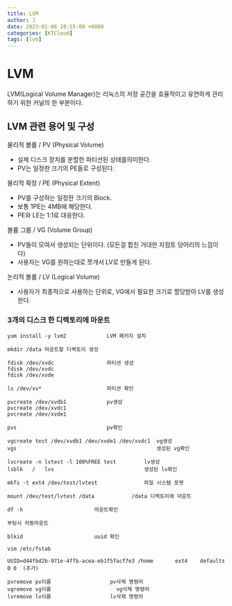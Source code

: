 ```yaml
---
title: LVM
author: J
date: 2023-01-06 20:55:00 +0800
categories: [KTCloud]
tags: [lvm]
---
```


# LVM
LVM(Logical Volume Manager)는 리눅스의 저장 공간을 효율적이고 유연하게 관리하기 위한 커널의 한 부분이다.

## LVM 관련 용어 및 구성

물리적 볼륨 / PV (Physical Volume)
- 실제 디스크 장치를 분할한 파티션된 상태를의미한다.
- PV는 일정한 크기의 PE들로 구성된다.

물리적 확장 / PE (Physical Extent)
- PV를 구성하는 일정한 크기의 Block.
- 보통 1PE는 4MB에 해당한다.
- PE와 LE는 1:1로 대응한다.

볼륨 그룹 / VG (Volume Group)
- PV들이 모여서 생성되는 단위이다. (모든걸 합친 거대한 지점토 덩어리의 느낌이다)
- 사용자는 VG를 원하는대로 쪼개서 LV로 만들게 된다.

논리적 볼륨 / LV (Logical Volume)
- 사용자가 최종적으로 사용하는 단위로, VG에서 필요한 크기로 할당받아 LV를 생성한다.


### 3개의 디스크 한 디렉토리에 마운트

```
yum install -y lvm2             LVM 패키지 설치
```

```
mkdir /data 마운트할 디렉토리 생성
```

```
fdisk /dev/xvdc					파티션 생성
fdisk /dev/xvdc
fdisk /dev/xvde

ls /dev/xv*	 		    		파티션 확인
```

```
pvcreate /dev/xvdb1				pv생성
pvcreate /dev/xvdc1
pvcreate /dev/xvde1

pvs			        			pv확인
```

```
vgcreate test /dev/xvdb1 /dev/xvde1 /dev/xvdc1	vg생성
vgs						                        생성된 vg확인
```

```
lvcreate -n lvtest -l 100%FREE test			lv생성
lsblk	/ 	lvs				                생성된 lv확인
```

```
mkfs -t ext4 /dev/test/lvtest				파일 시스템 포멧
```

```
mount /dev/test/lvtest /data			/data 디렉토리에 마운트
```

```
df -h						마운트확인
```

```
부팅시 자동마운트

blkid						uuid 확인

vim /etc/fstab

UUID=d44fbd2b-971e-4ffb-acea-eb1f5facf7e3 /home       ext4    defaults     0 0  (추가)
```

```
pvremove pv이름                   pv삭제 명령어
vgremove vg이름					  vg삭제 명령어
lvremove lv이름                   lv삭제 명령어
```